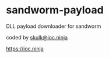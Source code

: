# sandworm-payload

DLL payload downloader for sandworm

coded by skulk@ioc.ninja

https://ioc.ninja